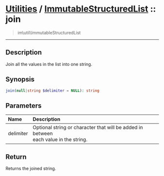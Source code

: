 # [Utilities](util.md) / [ImmutableStructuredList](util-ImmutableStructuredList.md) :: join
 > im\util\ImmutableStructuredList
____

## Description
Join all the values in the list into one string.

## Synopsis
```php
join(null|string $delimiter = NULL): string
```

## Parameters
| Name | Description |
| :--- | :---------- |
| delimiter | Optional string or character that will be added in between<br />each value in the string. |

## Return
Returns the joined string.

